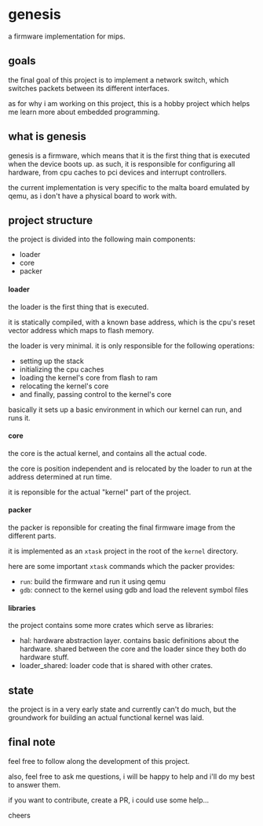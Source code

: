 # genesis
a firmware implementation for mips.

## goals
the final goal of this project is to implement a network switch, which switches packets between its
different interfaces.

as for why i am working on this project, this is a hobby project which helps me learn more about
embedded programming.

## what is genesis
genesis is a firmware, which means that it is the first thing that is executed when the device boots up.
as such, it is responsible for configuring all hardware, from cpu caches to pci devices and interrupt controllers.

the current implementation is very specific to the malta board emulated by qemu, as i don't have a physical board
to work with.

## project structure
the project is divided into the following main components:
- loader
- core
- packer

#### loader
the loader is the first thing that is executed.

it is statically compiled, with a known base address, which is the cpu's reset vector address which maps to
flash memory.

the loader is very minimal. it is only responsible for the following operations:
- setting up the stack
- initializing the cpu caches
- loading the kernel's core from flash to ram
- relocating the kernel's core
- and finally, passing control to the kernel's core

basically it sets up a basic environment in which our kernel can run, and runs it.

#### core
the core is the actual kernel, and contains all the actual code.

the core is position independent and is relocated by the loader to run at the address determined at run time.

it is reponsible for the actual "kernel" part of the project.

#### packer
the packer is reponsible for creating the final firmware image from the different parts.

it is implemented as an `xtask` project in the root of the `kernel` directory.

here are some important `xtask` commands which the packer provides:
- `run`: build the firmware and run it using qemu
- `gdb`: connect to the kernel using gdb and load the relevent symbol files

#### libraries
the project contains some more crates which serve as libraries:
- hal: hardware abstraction layer. contains basic definitions about the hardware. shared between the core and the loader since they both do hardware stuff.
- loader_shared: loader code that is shared with other crates.


## state
the project is in a very early state and currently can't do much, but the groundwork for building an actual
functional kernel was laid.

## final note
feel free to follow along the development of this project.

also, feel free to ask me questions, i will be happy to help and i'll do my best to answer them.

if you want to contribute, create a PR, i could use some help...

cheers

